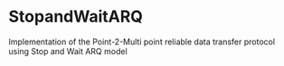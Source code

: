 # StopandWaitARQ
Implementation of the Point-2-Multi point reliable data transfer protocol using Stop and Wait ARQ model

